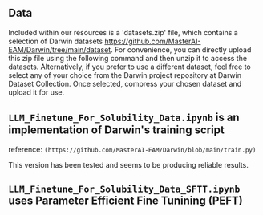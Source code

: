 ## Data

Included within our resources is a 'datasets.zip' file, which contains a selection of Darwin datasets https://github.com/MasterAI-EAM/Darwin/tree/main/dataset. For convenience, you can directly upload this zip file using the following command and then unzip it to access the datasets. Alternatively, if you prefer to use a different dataset, feel free to select any of your choice from the Darwin project repository at Darwin Dataset Collection. Once selected, compress your chosen dataset and upload it for use.


## `LLM_Finetune_For_Solubility_Data.ipynb` is an implementation of Darwin's training script  
reference: `(https://github.com/MasterAI-EAM/Darwin/blob/main/train.py)`

This version has been tested and seems to be producing reliable results.



## `LLM_Finetune_For_Solubility_Data_SFTT.ipynb` uses Parameter Efficient Fine Tunining (PEFT)


